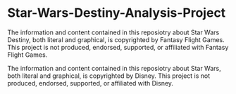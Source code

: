 # Star-Wars-Destiny-Analysis-Project

The information and content contained in this reposiotry about Star Wars Destiny, both literal and graphical, is copyrighted by Fantasy Flight Games. This project is not produced, endorsed, supported, or affiliated with Fantasy Flight Games. 

The information and content contained in this reposiotry about Star Wars, both literal and graphical, is copyrighted by Disney. This project is not produced, endorsed, supported, or affiliated with Disney. 
